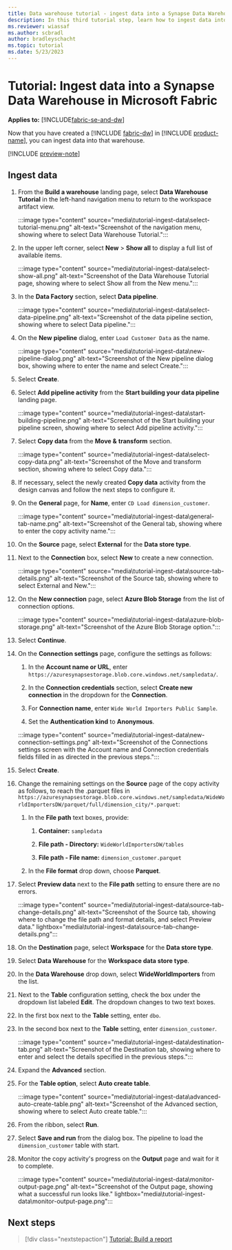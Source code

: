 ```yaml
---
title: Data warehouse tutorial - ingest data into a Synapse Data Warehouse in Microsoft Fabric
description: In this third tutorial step, learn how to ingest data into the warehouse you created in the last step.
ms.reviewer: wiassaf
ms.author: scbradl
author: bradleyschacht
ms.topic: tutorial
ms.date: 5/23/2023
---
```


# Tutorial: Ingest data into a Synapse Data Warehouse in Microsoft Fabric

**Applies to:** [!INCLUDE[fabric-se-and-dw](includes/applies-to-version/fabric-se-and-dw.md)]

Now that you have created a [!INCLUDE [fabric-dw](includes/fabric-dw.md)] in [!INCLUDE [product-name](../includes/product-name.md)], you can ingest data into that warehouse.

[!INCLUDE [preview-note](../includes/preview-note.md)]

## Ingest data

1. From the **Build a warehouse** landing page, select **Data Warehouse Tutorial** in the left-hand navigation menu to return to the workspace artifact view.

   :::image type="content" source="media\tutorial-ingest-data\select-tutorial-menu.png" alt-text="Screenshot of the navigation menu, showing where to select Data Warehouse Tutorial.":::

1. In the upper left corner, select **New** > **Show all** to display a full list of available items.

   :::image type="content" source="media\tutorial-ingest-data\select-show-all.png" alt-text="Screenshot of the Data Warehouse Tutorial page, showing where to select Show all from the New menu.":::

1. In the **Data Factory** section, select **Data pipeline**.

   :::image type="content" source="media\tutorial-ingest-data\select-data-pipeline.png" alt-text="Screenshot of the data pipeline section, showing where to select Data pipeline.":::

1. On the **New** **pipeline** dialog, enter `Load Customer Data` as the name.

   :::image type="content" source="media\tutorial-ingest-data\new-pipeline-dialog.png" alt-text="Screenshot of the New pipeline dialog box, showing where to enter the name and select Create.":::

1. Select **Create**.

1. Select **Add pipeline activity** from the **Start building your data pipeline** landing page.

   :::image type="content" source="media\tutorial-ingest-data\start-building-pipeline.png" alt-text="Screenshot of the Start building your pipeline screen, showing where to select Add pipeline activity.":::

1. Select **Copy data** from the **Move &** **transform** section.

   :::image type="content" source="media\tutorial-ingest-data\select-copy-data.png" alt-text="Screenshot of the Move and transform section, showing where to select Copy data.":::

1. If necessary, select the newly created **Copy data** activity from the design canvas and follow the next steps to configure it.

1. On the **General** page, for **Name**, enter `CD Load dimension_customer`.

   :::image type="content" source="media\tutorial-ingest-data\general-tab-name.png" alt-text="Screenshot of the General tab, showing where to enter the copy activity name.":::

1. On the **Source** page, select **External** for the **Data store type**.

1. Next to the **Connection** box, select **New** to create a new connection.

   :::image type="content" source="media\tutorial-ingest-data\source-tab-details.png" alt-text="Screenshot of the Source tab, showing where to select External and New.":::

1. On the **New connection** page, select **Azure Blob Storage** from the list of connection options.

   :::image type="content" source="media\tutorial-ingest-data\azure-blob-storage.png" alt-text="Screenshot of the Azure Blob Storage option.":::

1. Select **Continue**.

1. On the **Connection settings** page, configure the settings as follows:

   1. In the **Account name or URL**, enter `https://azuresynapsestorage.blob.core.windows.net/sampledata/`.

   1. In the **Connection credentials** section, select **Create new connection** in the dropdown for the **Connection**.

   1. For **Connection name**, enter `Wide World Importers Public Sample`.

   1. Set the **Authentication kind** to **Anonymous**.

   :::image type="content" source="media\tutorial-ingest-data\new-connection-settings.png" alt-text="Screenshot of the Connections settings screen with the Account name and Connection credentials fields filled in as directed in the previous steps.":::

1. Select **Create**.

1. Change the remaining settings on the **Source** page of the copy activity as follows, to reach the .parquet files in `https://azuresynapsestorage.blob.core.windows.net/sampledata/WideWorldImportersDW/parquet/full/dimension_city/*.parquet`:

   1. In the **File path** text boxes, provide:

       1. **Container:** `sampledata`

       1. **File path - Directory:** `WideWorldImportersDW/tables`

       1. **File path - File name:** `dimension_customer.parquet`

   1. In the **File format** drop down, choose **Parquet**.

1. Select **Preview data** next to the **File path** setting to ensure there are no errors.

   :::image type="content" source="media\tutorial-ingest-data\source-tab-change-details.png" alt-text="Screenshot of the Source tab, showing where to change the file path and format details, and select Preview data." lightbox="media\tutorial-ingest-data\source-tab-change-details.png":::

1. On the **Destination** page, select **Workspace** for the **Data store type**.

1. Select **Data Warehouse** for the **Workspace data store type**.

1. In the **Data Warehouse** drop down, select **WideWorldImporters** from the list.

1. Next to the **Table** configuration setting, check the box under the dropdown list labeled **Edit**. The dropdown changes to two text boxes.

1. In the first box next to the **Table** setting, enter `dbo`.

1. In the second box next to the **Table** setting, enter `dimension_customer`.

   :::image type="content" source="media\tutorial-ingest-data\destination-tab.png" alt-text="Screenshot of the Destination tab, showing where to enter and select the details specified in the previous steps.":::

1. Expand the **Advanced** section.

1. For the **Table option**, select **Auto create table**.

   :::image type="content" source="media\tutorial-ingest-data\advanced-auto-create-table.png" alt-text="Screenshot of the Advanced section, showing where to select Auto create table.":::

1. From the ribbon, select **Run**.

1. Select **Save and run** from the dialog box. The pipeline to load the `dimension_customer` table with start.

1. Monitor the copy activity's progress on the **Output** page and wait for it to complete.

   :::image type="content" source="media\tutorial-ingest-data\monitor-output-page.png" alt-text="Screenshot of the Output page, showing what a successful run looks like." lightbox="media\tutorial-ingest-data\monitor-output-page.png":::

## Next steps

> [!div class="nextstepaction"]
> [Tutorial: Build a report](tutorial-build-report.md)
